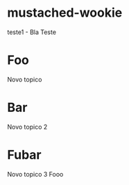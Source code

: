 mustached-wookie
================

teste1 - Bla
Teste

Foo
===
Novo topico

Bar
===
Novo topico 2

Fubar
=====
Novo topico 3
Fooo
